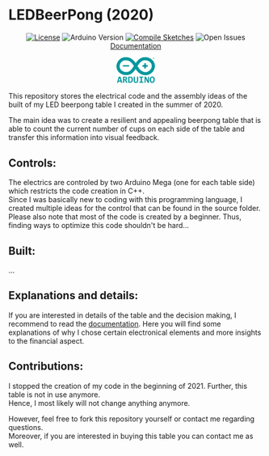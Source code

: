# LEDBeerPong (2020)
<div align='center'>

[![License](https://img.shields.io/badge/License-MIT-red)](LICENSE.md "Go to license section")
![Arduino Version](https://img.shields.io/badge/Arduino-1.8.12-blue) 
[![Compile Sketches](https://github.com/lucky-luke-98/LEDBeerPong/actions/workflows/compile-sketches.yml/badge.svg)](https://github.com/lucky-luke-98/LEDBeerPong/actions/workflows/compile-sketches.yml)
![Open Issues](https://img.shields.io/github/issues-raw/lucky-luke-98/LEDBeerPong) \
[Documentation](https://github.com/lucky-luke-98/LEDBeerPong/blob/main/docs/README.md) 
  <p>
      <img width="15%" src="docs/images/arduino_logo.png">
  </p>

</div>

This repository stores the electrical code and the assembly ideas of the built of my LED beerpong table I created in the summer of 2020.

The main idea was to create a resilient and appealing beerpong table that is able to count the current number of cups on each side of the table and transfer this information into visual feedback.

## Controls:

The electrics are controled by two Arduino Mega (one for each table side) which restricts the code creation in C++. \
Since I was basically new to coding with this programming language, I created multiple ideas for the control that can be found in the source folder. \
Please also note that most of the code is created by a beginner. Thus, finding ways to optimize this code shouldn't be hard...

## Built:

...

## Explanations and details:

If you are interested in details of the table and the decision making, I recommend to read the [documentation](docs/README.md). Here you will find some explanations of why I chose certain electronical elements and more insights to the financial aspect.

## Contributions:

I stopped the creation of my code in the beginning of 2021. Further, this table is not in use anymore. \
Hence, I most likely will not change anything anymore.

However, feel free to fork this repository yourself or contact me regarding questions. \
Moreover, if you are interested in buying this table you can contact me as well.